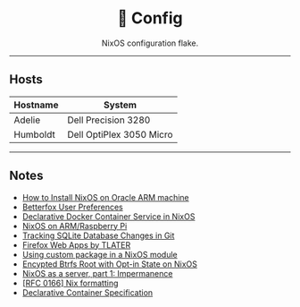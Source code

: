 <div align="center">
<h1>🐧 Config</h1>
NixOS configuration flake.
</div>

---

## Hosts

| Hostname | System |
| --- | --- |
| Adelie | Dell Precision 3280 |
| Humboldt | Dell OptiPlex 3050 Micro |

---

## Notes

- [How to Install NixOS on Oracle ARM machine](https://blog.digitalimmigrants.org/deploy-nixos-on-oracle-arm-machines/)
- [Betterfox User Preferences](https://github.com/yokoffing/Betterfox)
- [Declarative Docker Container Service in NixOS](https://www.breakds.org/post/declarative-docker-in-nixos/)
- [NixOS on ARM/Raspberry Pi](https://nixos.wiki/wiki/NixOS_on_ARM/Raspberry_Pi)
- [Tracking SQLite Database Changes in Git](https://garrit.xyz/posts/2023-11-01-tracking-sqlite-database-changes-in-git)
- [Firefox Web Apps by TLATER](https://github.com/TLATER/dotfiles/blob/master/home-modules/firefox-webapp.nix)
- [Using custom package in a NixOS module ](https://mdleom.com/blog/2021/07/02/custom-package-nixos-module/)
- [Encypted Btrfs Root with Opt-in State on NixOS](https://mt-caret.github.io/blog/posts/2020-06-29-optin-state.html)
- [NixOS as a server, part 1: Impermanence](https://guekka.github.io/nixos-server-1/)
- [[RFC 0166] Nix formatting](https://github.com/NixOS/rfcs/pull/166)
- [Declarative Container Specification](https://nlewo.github.io/nixos-manual-sphinx/administration/declarative-containers.xml.html)
